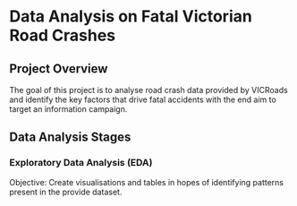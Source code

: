 # Data Analysis on Fatal Victorian Road Crashes 
## Project Overview
The goal of this project is to analyse road crash data provided by VICRoads and identify the key factors that drive fatal accidents with the end aim to target an information campaign. 
## Data Analysis Stages 
### Exploratory Data Analysis (EDA)
Objective: Create visualisations and tables in hopes of identifying patterns present in the provide dataset.

